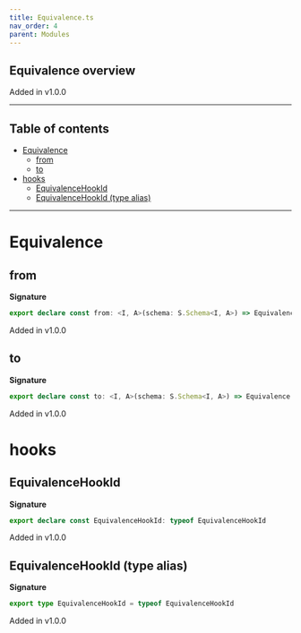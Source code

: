 ```yaml
---
title: Equivalence.ts
nav_order: 4
parent: Modules
---
```


## Equivalence overview

Added in v1.0.0

---

<h2 class="text-delta">Table of contents</h2>

- [Equivalence](#equivalence)
  - [from](#from)
  - [to](#to)
- [hooks](#hooks)
  - [EquivalenceHookId](#equivalencehookid)
  - [EquivalenceHookId (type alias)](#equivalencehookid-type-alias)

---

# Equivalence

## from

**Signature**

```ts
export declare const from: <I, A>(schema: S.Schema<I, A>) => Equivalence.Equivalence<I>
```

Added in v1.0.0

## to

**Signature**

```ts
export declare const to: <I, A>(schema: S.Schema<I, A>) => Equivalence.Equivalence<A>
```

Added in v1.0.0

# hooks

## EquivalenceHookId

**Signature**

```ts
export declare const EquivalenceHookId: typeof EquivalenceHookId
```

Added in v1.0.0

## EquivalenceHookId (type alias)

**Signature**

```ts
export type EquivalenceHookId = typeof EquivalenceHookId
```

Added in v1.0.0
